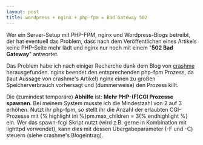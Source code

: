 ```yaml
---
layout: post
title: wordpress + nginx + php-fpm = Bad Gateway 502
---
```

Wer ein Server-Setup mit PHP-FPM, nginx und Wordpress-Blogs betreibt, der hat eventuell das Problem, dass nach dem Veröffentlichen eines Artikels keine PHP-Seite mehr lädt und nginx nur noch mit einem "<strong>502 Bad Gateway</strong>" antwortet.

Das Problem habe ich nach einiger Recherche dank dem Blog von <a title="crashme blogeintrag zu 502 bad gateway Problem" href="http://cr4shme.wordpress.com/2010/10/25/nginx-und-der-502-bad-gatewaythe-page-your-are-looking-for/">crashme</a> herausgefunden. nginx beendet den entsprechenden php-fpm Prozess, da (laut Aussage von crashme's Artikel) nginx einen zu großen Speicherverbrauch vorhersagt und (dummerweise) den Prozess killt.

Die (zumindest temporäre) <strong>Abhilfe</strong> ist: <strong>Mehr PHP-(F)CGI Prozesse spawnen</strong>. Bei meinem System musste ich die Mindestzahl von 2 auf 3 erhöhen. Nutzt ihr php-fpm, so stellt ihr die Anzahl der erlaubten CGI-Prozesse mit
{% highlight ini %}pm.max_children = 3{% endhighlight %}
ein. Wer das spawn-fcgi Skript nutzt (wird z.B. gerne in Kombination mit lighttpd verwendet), kann dies mit dessen Übergabeparameter (-F und -C) steuern (siehe crashme's Blogeintrag).
